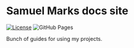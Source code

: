 Samuel Marks docs site
======================
[![License](https://img.shields.io/badge/license-Apache--2.0%20OR%20MIT%20OR%20CC0-blue.svg)](https://opensource.org/licenses/Apache-2.0)
![GitHub Pages](https://github.com/SamuelMarks/SamuelMarks-www/workflows/GitHub%20Pages/badge.svg)

Bunch of guides for using my projects.
